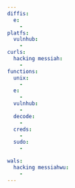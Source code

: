 ```yaml
---
diffis:
  e:
    -
platfs:
  vulnhub:
    -
curls:
  hacking messiah:
    -
functions:
  unix:
    -
  e:
    -
  vulnhub:
    -
  decode:
    -
  creds:
    -
  sudo:
    -

wals:
  hacking messiahwu:
    -
---
```

